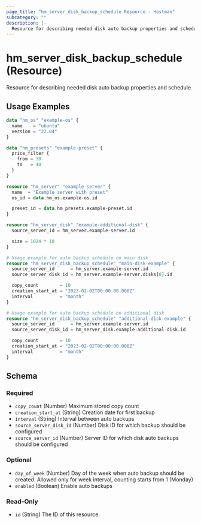 ```yaml
---
page_title: "hm_server_disk_backup_schedule Resource - Hostman"
subcategory: ""
description: |-
  Resource for describing needed disk auto backup properties and schedule
---
```


# hm_server_disk_backup_schedule (Resource)

Resource for describing needed disk auto backup properties and schedule

## Usage Examples

```terraform
data "hm_os" "example-os" {
  name    = "ubuntu"
  version = "22.04"
}

data "hm_presets" "example-preset" {
  price_filter {
    from = 30
    to   = 40
  }
}

resource "hm_server" "example-server" {
  name  = "Example server with preset"
  os_id = data.hm_os.example-os.id

  preset_id = data.hm_presets.example-preset.id
}

resource "hm_server_disk" "example-additional-disk" {
  source_server_id = hm_server.example-server.id

  size = 1024 * 10
}

# Usage example for auto backup schedule on main disk
resource "hm_server_disk_backup_schedule" "main-disk-example" {
  source_server_id      = hm_server.example-server.id
  source_server_disk_id = hm_server.example-server.disks[0].id

  copy_count        = 10
  creation_start_at = "2023-02-02T00:00:00.000Z"
  interval          = "month"
}

# Usage example for auto backup schedule on additional disk
resource "hm_server_disk_backup_schedule" "additional-disk-example" {
  source_server_id      = hm_server.example-server.id
  source_server_disk_id = hm_server_disk.example-additional-disk.id

  copy_count        = 10
  creation_start_at = "2023-02-02T00:00:00.000Z"
  interval          = "month"
}
```
<!-- schema generated by tfplugindocs -->
## Schema

### Required

- `copy_count` (Number) Maximum stored copy count
- `creation_start_at` (String) Creation date for first backup
- `interval` (String) Interval between auto backups
- `source_server_disk_id` (Number) Disk ID for which backup should be configured
- `source_server_id` (Number) Server ID for which disk auto backups should be configured

### Optional

- `day_of_week` (Number) Day of the week when auto backup should be created. Allowed only for week interval, counting starts from 1 (Monday)
- `enabled` (Boolean) Enable auto backups

### Read-Only

- `id` (String) The ID of this resource.

